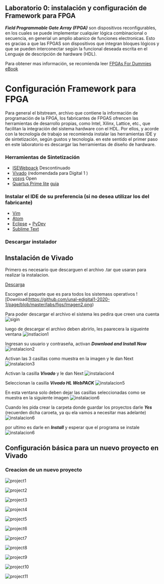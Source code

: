 ## Laboratorio 0: instalación y configuración de Framework para FPGA

***Field Programmable Gate Array (FPGA)*** son dispositivos reconfigurables, en los cuales se puede implementar cualquier lógica combinacional o secuencia, en generial un amplio abanico de funciones electronicas. Esto es gracias a que las FPGAS son dispositivos que integran bloques lógicos y que se pueden interconectar según la funcional deseada escrita en el Lenguaje de descripción de hardware (HDL).

Para obtener mas información, se recomienda leer [FPGAs For Dummies eBook](https://www.intel.com/content/dam/www/programmable/us/en/pdfs/literature/misc/FPGAs_For_Dummies_eBook.pdf)

# Configuración Framework para FPGA

Para general el bitstream, archivo que contiene la información de programación de la FPGA, los fabricantes de FPGAS ofrencen las herramientas de desarrollo propias, como Intel, Xilinx, Lattice, etc., que facilitan la integración del sistema hardware con el HDL.
Por ellos, y acorde con la tecnología de trabajo se recomienda instalar las herramientas IDE y de sintetización, según gustos y tecnología. en este sentido el primer paso en este laboratorio es descargar las herramientas de diseño de hardware.

### Herramientas de Sintetización

* [ISEWebpack](https://github.com/Fabeltranm/SPARTAN6-ATMEGA-MAX5864/wiki/Instalaci%C3%B3n-y-Configuraci%C3%B3n#instalaci%C3%B3n-de-isewebpack) Descontinuado 
* [Vivado](https://www.xilinx.com/products/design-tools/vivado.html) (redomendada para Digital 1 )
* [yosys](http://www.clifford.at/yosys/) Open
* [Quartus Prime lite](http://fpgasoftware.intel.com/?edition=lite) [guia](https://github.com/ELINGAP-7545/lab00#instalaci%C3%B3n-de-quartus-prime-lite)

### Instalar el IDE de su preferencia (si no desea utilizar los del fabricante)
* [Vim](https://www.vim.org/)
* [Atom](https://atom.io/)
* [Eclipse](https://www.eclipse.org) + [PyDev](https://www.pydev.org/)
* [Sublime Text](http://www.sublimetext.com)


### Descargar instalador
## Instalación de Vivado
Primero es necesario que descarguen el archivo .tar que usaran para realizar la instalacion.

[Descarga](https://www.xilinx.com/support/download.html)

Escogen el paquete que es para todos los sistemass operativos
![Download(https://github.com/unal-edigital1-2020-1/page/blob/master/labs/figs/Imagen2.png)

Para poder descargar el archivo el sistema les pedira que creen una cuenta
![sigin](https://github.com/unal-edigital1-2020-1/page/blob/master/labs/figs/Imagen1.png)

luego de descargar el archivo deben abrirlo, les paarecera la sigueinte ventana
![instlacion1](https://github.com/unal-edigital1-2020-1/page/tree/master/labs/figs/Imagen3.png)

Ingresan su usuario y contraseña, activan ***Download and Install Now***
![instalacion2](https://github.com/unal-edigital1-2020-1/page/blob/master/labs/figs/Imagen4.png)

Activan las 3 casillas como muestra en la imagen y le dan Next
![instalacion3](https://github.com/unal-edigital1-2020-1/page/blob/master/labs/figs/Imagen5.png)

Activan la casilla ***Vivado*** y le dan Next
![instalacion4](https://github.com/unal-edigital1-2020-1/page/blob/master/labs/figs/Imagen6.png)

Seleccionan la casilla ***Vivado HL WebPACK***
![instalacion5](https://github.com/unal-edigital1-2020-1/page/blob/master/labs/figs/Imagen7.png)

En esta ventana solo deben dejar las casillas seleccionadas como se muestra en la siguiente imagen
![instalacion6](https://github.com/unal-edigital1-2020-1/page/blob/master/labs/figs/Imagen8.png)

Cuando les pida crear la carpeta donde guardar los proyectos darle ***Yes*** (recuerden dicha caroeta, ya qu ela vamos a necesitar mas adelante)
![instalacion6](https://github.com/unal-edigital1-2020-1/page/blob/master/labs/figs/Imagen10.png)

por ultimo es darle en ***Install*** y esperar que el programa se instale
![instalacion6](https://github.com/unal-edigital1-2020-1/page/blob/master/labs/figs/Imagen11.png)


## Configuración básica para un nuevo proyecto en Vivado
### Creacion de un nuevo proyecto

![project1](https://github.com/unal-edigital1-2020-1/page/blob/master/labs/figs/image13.jpg)

![project2](https://github.com/unal-edigital1-2020-1/page/blob/master/labs/figs/image14.jpg)


![project3](https://github.com/unal-edigital1-2020-1/page/blob/master/labs/figs/imagen15.jpg)


![project4](https://github.com/unal-edigital1-2020-1/page/blob/master/labs/figs/imagen16.jpg)


![project5](https://github.com/unal-edigital1-2020-1/page/blob/master/labs/figs/imagen17.jpg)


![project6](https://github.com/unal-edigital1-2020-1/page/blob/master/labs/figs/imagen18.jpg)


![project7](https://github.com/unal-edigital1-2020-1/page/blob/master/labs/figs/imagen19.jpg)


![project8](https://github.com/unal-edigital1-2020-1/page/blob/master/labs/figs/imagen20.jpg)


![project9](https://github.com/unal-edigital1-2020-1/page/blob/master/labs/figs/imagen21.jpg)


![project10](https://github.com/unal-edigital1-2020-1/page/blob/master/labs/figs/image22.jpg)


![project11](https://github.com/unal-edigital1-2020-1/page/blob/master/labs/figs/image23.jpg)

